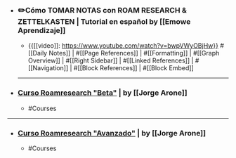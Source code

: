 - ### ✏️Cómo TOMAR NOTAS con ROAM RESEARCH & ZETTELKASTEN | Tutorial en español by [[Emowe Aprendizaje]]
    - {{[[video]]: https://www.youtube.com/watch?v=bwpVWyOBjHw}}
      #[[Daily Notes]] | #[[Page References]] | #[[Formatting]] | #[[Graph Overview]] | #[[Right Sidebar]] | #[[Linked References]] | #[[Navigation]] | #[[Block References]] | #[[Block Embed]] 
    - ---
- ### [Curso Roamresearch "Beta"](https://www.youtube.com/playlist?list=PL2CI0VRuaLWcDOU6RQLVJQb6lwW4QRqAN) | by [[Jorge Arone]]
    - #Courses
- ---
- ### [Curso Roamresearch "Avanzado"](https://www.youtube.com/playlist?list=PL2CI0VRuaLWchGZi3KZOwvwqPNDGBicXP) | by [[Jorge Arone]]
    - #Courses
